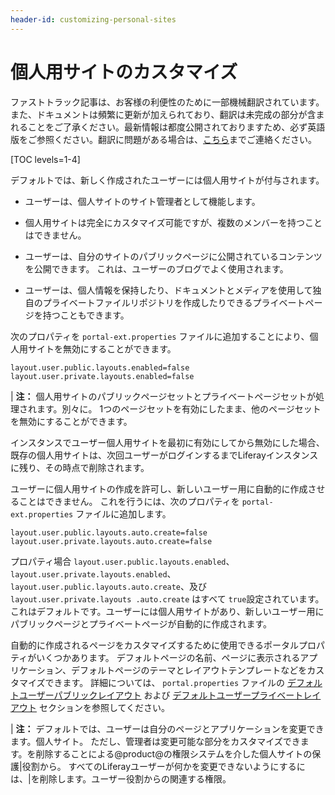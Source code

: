 ```yaml
---
header-id: customizing-personal-sites
---
```


# 個人用サイトのカスタマイズ

<p class="alert alert-info"><span class="wysiwyg-color-blue120">ファストトラック記事は、お客様の利便性のために一部機械翻訳されています。また、ドキュメントは頻繁に更新が加えられており、翻訳は未完成の部分が含まれることをご了承ください。最新情報は都度公開されておりますため、必ず英語版をご参照ください。翻訳に問題がある場合は、<a href="mailto:support-content-jp@liferay.com">こちら</a>までご連絡ください。</span></p>

[TOC levels=1-4]

デフォルトでは、新しく作成されたユーザーには個人用サイトが付与されます。

  - ユーザーは、個人サイトのサイト管理者として機能します。

  - 個人用サイトは完全にカスタマイズ可能ですが、複数のメンバーを持つことはできません。

  - ユーザーは、自分のサイトのパブリックページに公開されているコンテンツを公開できます。 これは、ユーザーのブログでよく使用されます。

  - ユーザーは、個人情報を保持したり、ドキュメントとメディアを使用して独自のプライベートファイルリポジトリを作成したりできるプライベートページを持つこともできます。

次のプロパティを `portal-ext.properties` ファイルに追加することにより、個人用サイトを無効にすることができます。

    layout.user.public.layouts.enabled=false
    layout.user.private.layouts.enabled=false

| **注：** 個人用サイトのパブリックページセットとプライベートページセットが処理されます。別々に。 1つのページセットを有効にしたまま、他のページセットを無効にすることができます。

インスタンスでユーザー個人用サイトを最初に有効にしてから無効にした場合、既存の個人用サイトは、次回ユーザーがログインするまでLiferayインスタンスに残り、その時点で削除されます。

ユーザーに個人用サイトの作成を許可し、新しいユーザー用に自動的に作成させることはできません。 これを行うには、次のプロパティを `portal-ext.properties` ファイルに追加します。

    layout.user.public.layouts.auto.create=false
    layout.user.private.layouts.auto.create=false

プロパティ場合 `layout.user.public.layouts.enabled`、 `layout.user.private.layouts.enabled`、 `layout.user.public.layouts.auto.create`、及び `layout.user.private.layouts .auto.create` はすべて `true`設定されています。これはデフォルトです。ユーザーには個人用サイトがあり、新しいユーザー用にパブリックページとプライベートページが自動的に作成されます。

自動的に作成されるページをカスタマイズするために使用できるポータルプロパティがいくつかあります。 デフォルトページの名前、ページに表示されるアプリケーション、デフォルトページのテーマとレイアウトテンプレートなどをカスタマイズできます。 詳細については、 `portal.properties` ファイルの [デフォルトユーザーパブリックレイアウト](https://docs.liferay.com/portal/7.1-latest/propertiesdoc/portal.properties.html#Default%20User%20Public%20Layouts) および [デフォルトユーザープライベートレイアウト](https://docs.liferay.com/portal/7.1-latest/propertiesdoc/portal.properties.html#Default%20User%20Private%20Layouts) セクションを参照してください。

| **注：** デフォルトでは、ユーザーは自分のページとアプリケーションを変更できます。個人サイト。 ただし、管理者は変更可能な部分をカスタマイズできます。を削除することによる@product@の権限システムを介した個人サイトの保護|役割から。 すべてのLiferayユーザーが何かを変更できないようにするには、|を削除します。ユーザー役割からの関連する権限。
